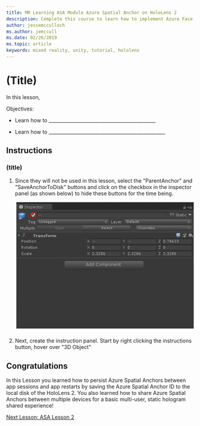 ```yaml
---
title: MR Learning ASA Module Azure Spatial Anchor on HoloLens 2
description: Complete this course to learn how to implement Azure Face Recognition within a mixed reality application.
author: jessemcculloch
ms.author: jemccull
ms.date: 02/26/2019
ms.topic: article
keywords: mixed reality, unity, tutorial, hololens
---
```


# (Title)

In this lesson, 

Objectives:

* Learn how to _____________________________________________

* Learn how to _________________________________________________

  

## Instructions

### (title)

1. Since they will not be used in this lesson, select the "ParentAnchor" and "SaveAnchorToDisk" buttons and click on the checkbox in the inspector panel (as shown below) to hide these buttons for the time being.

   ![Module2Chapter2step1im](images/Module2chapter3step1im.PNG)

2. Next, create the instruction panel. Start by right clicking the instructions button, hover over "3D Object"

## Congratulations
In this Lesson you learned how to persist Azure Spatial Anchors between app sessions and app restarts by saving the Azure Spatial Anchor ID to the local disk of the HoloLens 2. You also learned how to share Azure Spatial Anchors between multiple devices for a basic multi-user, static hologram shared experience!

[Next Lesson: ASA Lesson 2](mrlearning-base-ch3.md)

